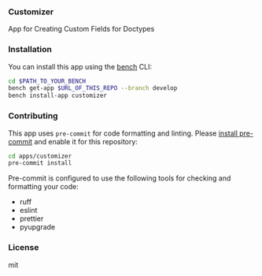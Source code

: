 ### Customizer

App for Creating Custom Fields for Doctypes

### Installation

You can install this app using the [bench](https://github.com/frappe/bench) CLI:

```bash
cd $PATH_TO_YOUR_BENCH
bench get-app $URL_OF_THIS_REPO --branch develop
bench install-app customizer
```

### Contributing

This app uses `pre-commit` for code formatting and linting. Please [install pre-commit](https://pre-commit.com/#installation) and enable it for this repository:

```bash
cd apps/customizer
pre-commit install
```

Pre-commit is configured to use the following tools for checking and formatting your code:

- ruff
- eslint
- prettier
- pyupgrade

### License

mit
